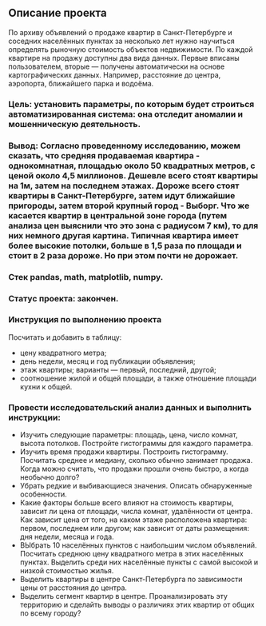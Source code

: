 ## Описание проекта
По архиву объявлений о продаже квартир в Санкт-Петербурге и соседних населённых пунктах за несколько лет нужно научиться определять рыночную стоимость объектов недвижимости. 
По каждой квартире на продажу доступны два вида данных. Первые вписаны пользователем, вторые — получены автоматически на основе картографических данных. Например, расстояние до центра, аэропорта, ближайшего парка и водоёма.

### Цель: установить параметры, по которым будет строиться автоматизированная система: она отследит аномалии и мошенническую деятельность.
### Вывод: Согласно проведенному исследованию, можем сказать, что средняя продаваемая квартира - однокомнатная, площадью около 50 квадратных метров, с ценой около 4,5 миллионов. Дешевле всего стоят квартиры на 1м, затем на последнем этажах. Дороже всего стоят квартиры в Санкт-Петербурге, затем идут ближайшие пригороды, затем второй крупный город - Выборг. Что же касается квартир в центральной зоне города (путем анализа цен выяснили что это зона с радиусом 7 км), то для них немного другая картина. Типичная квартира имеет более высокие потолки, больше в 1,5 раза по площади и стоит в 2 раза дороже. Но при этом почти не дорожает.
### Стек pandas, math, matplotlib, numpy.
### Статус проекта: закончен.

### Инструкция по выполнению проекта
 Посчитать и добавить в таблицу:
- цену квадратного метра;
- день недели, месяц и год публикации объявления;
- этаж квартиры; варианты — первый, последний, другой;
- соотношение жилой и общей площади, а также отношение площади кухни к общей.

### Провести исследовательский анализ данных и выполнить инструкции:
- Изучить следующие параметры: площадь, цена, число комнат, высота потолков. Постройте гистограммы для каждого параметра.
- Изучить время продажи квартиры. Построить гистограмму. Посчитать среднее и медиану, сколько обычно занимает продажа. Когда можно считать, что продажи прошли очень быстро, а когда необычно долго?
- Убрать редкие и выбивающиеся значения. Описать обнаруженные  особенности.
- Какие факторы больше всего влияют на стоимость квартиры, зависит ли цена от площади, числа комнат, удалённости от центра. Как зависит цена от того, на каком этаже расположена квартира: первом, последнем или другом; как зависит от даты размещения: дня недели, месяца и года.
- ВЫбрать 10 населённых пунктов с наибольшим числом объявлений. Посчитать среднюю цену квадратного метра в этих населённых пунктах. Выделить среди них населённые пункты с самой высокой и низкой стоимостью жилья.
- Выделить квартиры в центре Санкт-Петербурга по зависимости цены от расстояния до центра.
- Выделить сегмент квартир в центре. Проанализировать эту территорию и сделайть выводы о различиях этих квартир от общих по всему городу?


